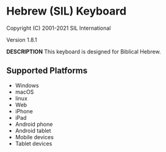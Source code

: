 Hebrew (SIL) Keyboard
=====================

Copyright (C) 2001-2021 SIL International

Version 1.8.1

__DESCRIPTION__
This keyboard is designed for Biblical Hebrew.

Supported Platforms
-------------------
 * Windows
 * macOS
 * linux
 * Web
 * iPhone
 * iPad
 * Android phone
 * Android tablet
 * Mobile devices
 * Tablet devices


